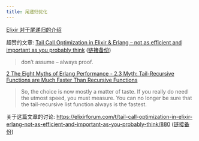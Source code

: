 ```yaml
---
title: 尾递归优化
---
```



[Elixir 对于尾递归的介绍](http://elixir-lang.org/getting-started/recursion.html)

超赞的文章: [Tail Call Optimization in Elixir & Erlang – not as efficient and important as you probably think](https://pragtob.wordpress.com/2016/06/16/tail-call-optimization-in-elixir-erlang-not-as-efficient-and-important-as-you-probably-think/) ([链接备份](https://web.archive.org/web/20230225193923/https://pragtob.wordpress.com/2016/06/16/tail-call-optimization-in-elixir-erlang-not-as-efficient-and-important-as-you-probably-think/))

> don’t assume – always proof.

[2 The Eight Myths of Erlang Performance - 2.3  Myth: Tail-Recursive Functions are Much Faster Than Recursive Functions](http://erlang.org/doc/efficiency_guide/myths.html#id60476)


> So, the choice is now mostly a matter of taste. If you really do need the utmost speed, you must measure. You can no longer be sure that the tail-recursive list function always is the fastest.

关于这篇文章的讨论: https://elixirforum.com/t/tail-call-optimization-in-elixir-erlang-not-as-efficient-and-important-as-you-probably-think/880 ([链接备份](https://web.archive.org/web/20211127115746/https://elixirforum.com/t/tail-call-optimization-in-elixir-erlang-not-as-efficient-and-important-as-you-probably-think/880))
